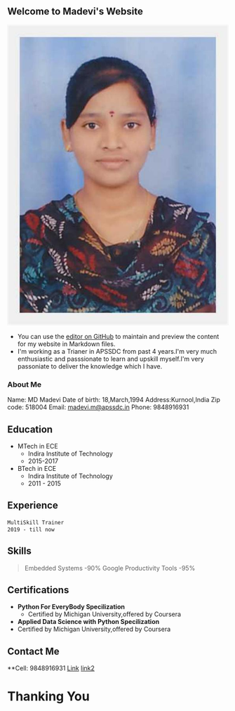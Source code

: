 ## Welcome to Madevi's Website
![Image](https://github.com/madhu4031/madhu4031.github.io/blob/main/photo.jpg)

- You can use the [editor on GitHub](https://github.com/madhu4031/madhu4031.github.io/edit/main/index.md) to maintain and preview the content for my website in Markdown files.
- I'm working as a Trianer in APSSDC from past 4 years.I'm very much enthusiastic and passsionate to learn and upskill myself.I'm very passoniate to deliver the knowledge which I have.

### About Me
Name: MD Madevi
Date of birth: 18,March,1994
Address:Kurnool,India
        Zip code:
        518004
Email: madevi.m@apssdc.in
Phone: 9848916931


## Education
- MTech in ECE
  - Indira Institute of Technology
  - 2015-2017
- BTech in ECE
  - Indira Institute of Technology
  -  2011 - 2015

## Experience
```
MultiSkill Trainer
2019 - till now
```
## Skills
> Embedded Systems -90%
> Google Productivity Tools -95%
## Certifications
- **Python For EveryBody Specilization**
  - Certified by Michigan University,offered by Coursera
 - **Applied Data Science with Python Specilization**
  - Certified by Michigan University,offered by Coursera
## Contact Me
**Cell: 9848916931
[Link](https://mail.google.com/mail/u/2/#inbox) 
[link2](https://github.com/madhu4031)
# Thanking You

